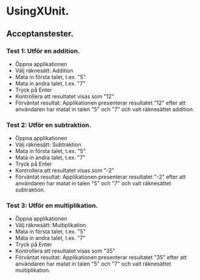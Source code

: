 # UsingXUnit. 
## Acceptanstester. 
### Test 1: Utför en addition. 

+ Öppna applikationen
+ Välj räknesätt: Addition
+ Mata in första talet, t.ex. "5"
+ Mata in andra talet, t.ex. "7"
+ Tryck på Enter
+ Kontrollera att resultatet visas som "12"
+ Förväntat resultat: Applikationen presenterar resultatet "12" efter att användaren har matat in talen "5" och "7" och valt räknesättet addition.  
  
### Test 2: Utför en subtraktion. 

+ Öppna applikationen
+ Välj räknesätt: Subtraktion
+ Mata in första talet, t.ex. "5"
+ Mata in andra talet, t.ex. "7"
+ Tryck på Enter
+ Kontrollera att resultatet visas som "-2"
+ Förväntat resultat: Applikationen presenterar resultatet "-2" efter att användaren har matat in talen "5" och "7" och valt räknesättet subtraktion.  
  

### Test 3: Utför en multiplikation. 

+ Öppna applikationen
+ Välj räknesätt: Multiplikation
+ Mata in första talet, t.ex. "5"
+ Mata in andra talet, t.ex. "7"
+ Tryck på Enter
+ Kontrollera att resultatet visas som "35"
+ Förväntat resultat: Applikationen presenterar resultatet "35" efter att användaren har matat in talen "5" och "7" och valt räknesättet multiplikation.  
  
